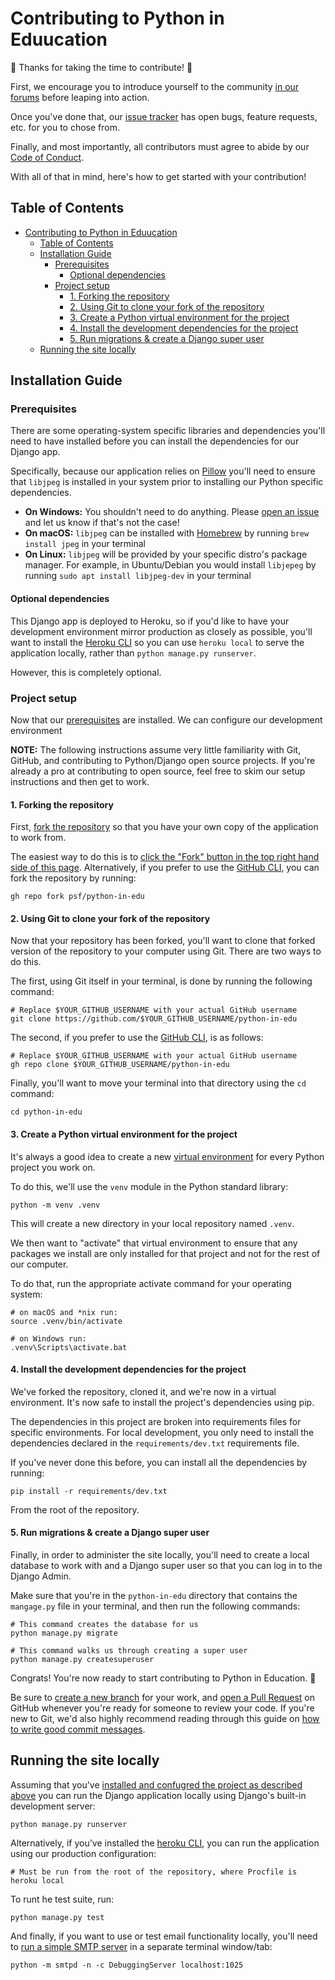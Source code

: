 # Contributing to Python in Eduucation

:tada: Thanks for taking the time to contribute! :tada:

First, we encourage you to introduce yourself to the community [in our forums](http://education.python.org/forum/category/3/introductions/) before leaping into action.

Once you've done that, our [issue tracker](https://github.com/psf/python-in-edu/issues) has open bugs, feature requests, etc. for you to chose from.

Finally, and most importantly, all contributors must agree to abide by our [Code of Conduct](https://github.com/psf/python-in-edu/blob/master/code_of_conduct.md).

With all of that in mind, here's how to get started with your contribution!

## Table of Contents

- [Contributing to Python in Eduucation](#contributing-to-python-in-eduucation)
  - [Table of Contents](#table-of-contents)
  - [Installation Guide](#installation-guide)
    - [Prerequisites](#prerequisites)
      - [Optional dependencies](#optional-dependencies)
    - [Project setup](#project-setup)
      - [1. Forking the repository](#1-forking-the-repository)
      - [2. Using Git to clone your fork of the repository](#2-using-git-to-clone-your-fork-of-the-repository)
      - [3. Create a Python virtual environment for the project](#3-create-a-python-virtual-environment-for-the-project)
      - [4. Install the development dependencies for the project](#4-install-the-development-dependencies-for-the-project)
      - [5. Run migrations & create a Django super user](#5-run-migrations--create-a-django-super-user)
  - [Running the site locally](#running-the-site-locally)

## Installation Guide

### Prerequisites

There are some operating-system specific libraries and dependencies you'll need to have installed before you can install the dependencies for our Django app. 

Specifically, because our application relies on [Pillow](https://pillow.readthedocs.io/en/latest/index.html) you'll need to ensure that `libjpeg` is installed in your system prior to installing our Python specific dependencies.

- **On Windows:** You shouldn't need to do anything. Please [open an issue](https://github.com/psf/python-in-edu/issues/new) and let us know if that's not the case!
- **On macOS:** `libjpeg` can be installed with [Homebrew](https://brew.sh/) by running `brew install jpeg` in your terminal
- **On Linux:** `libjpeg` will be provided by your specific distro's package manager. For example, in Ubuntu/Debian you would install `libjepeg` by running `sudo apt install libjpeg-dev` in your terminal

#### Optional dependencies

This Django app is deployed to Heroku, so if you'd like to have your development environment mirror production as closely as possible, you'll want to install the [Heroku CLI](https://devcenter.heroku.com/articles/heroku-cli) so you can use `heroku local` to serve the application locally, rather than `python manage.py runserver`.

However, this is completely optional.

### Project setup

Now that our [prerequisites](#prerequisites) are installed. We can configure our development environment

**NOTE:** The following instructions assume very little familiarity with Git, GitHub, and contributing to Python/Django open source projects. If you're already a pro at contributing to open source, feel free to skim our setup instructions and then get to work.


#### 1. Forking the repository

First, [fork the repository](https://docs.github.com/en/github/getting-started-with-github/fork-a-repo) so that you have your own copy of the application to work from.

The easiest way to do this is to [click the "Fork" button in the top right hand side of this page](https://github.com/psf/python-in-edu/fork). Alternatively, if you prefer to use the [GitHub CLI](https://cli.github.com/), you can fork the repository by running:

```shell
gh repo fork psf/python-in-edu
```

#### 2. Using Git to clone your fork of the repository

Now that your repository has been forked, you'll want to clone that forked version of the repository to your computer using Git. There are two ways to do this.

The first, using Git itself in your terminal, is done by running the following command:

```shell
# Replace $YOUR_GITHUB_USERNAME with your actual GitHub username
git clone https://github.com/$YOUR_GITHUB_USERNAME/python-in-edu
```

The second, if you prefer to use the [GitHub CLI](https://cli.github.com/), is as follows:

```shell
# Replace $YOUR_GITHUB_USERNAME with your actual GitHub username
gh repo clone $YOUR_GITHUB_USERNAME/python-in-edu
```

Finally, you'll want to move your terminal into that directory using the `cd` command:

```shell
cd python-in-edu
```

#### 3. Create a Python virtual environment for the project

It's always a good idea to create a new [virtual environment](https://docs.python.org/3/tutorial/venv.html) for every Python project you work on.

To do this, we'll use the `venv` module in the Python standard library:

```shell
python -m venv .venv
```

This will create a new directory in your local repository named `.venv`. 

We then want to "activate" that virtual environment to ensure that any packages we install are only installed for that project and not for the rest of our computer.

To do that, run the appropriate activate command for your operating system:

```shell
# on macOS and *nix run:
source .venv/bin/activate

# on Windows run:
.venv\Scripts\activate.bat
```

#### 4. Install the development dependencies for the project

We've forked the repository, cloned it, and we're now in a virtual environment. It's now safe to install the project's dependencies using pip.

The dependencies in this project are broken into requirements files for specific environments. For local development, you only need to install the dependencies declared in the `requirements/dev.txt` requirements file.

If you've never done this before, you can install all the dependencies by running:

```shell
pip install -r requirements/dev.txt
```

From the root of the repository.

#### 5. Run migrations & create a Django super user

Finally, in order to administer the site locally, you'll need to create a local database to work with and a Django super user so that you can log in to the Django Admin.

Make sure that you're in the `python-in-edu` directory that contains the `mangage.py` file in your terminal, and then run the following commands:

```shell
# This command creates the database for us
python manage.py migrate

# This command walks us through creating a super user
python manage.py createsuperuser
```

Congrats! You're now ready to start contributing to Python in Education. :tada:

Be sure to [create a new branch](https://git-scm.com/book/en/v2/Git-Branching-Basic-Branching-and-Merging) for your work, and [open a Pull Request](https://docs.github.com/en/github/collaborating-with-issues-and-pull-requests/creating-a-pull-request) on GitHub whenever you're ready for someone to review your code. If you're new to Git, we'd also highly recommend reading through this guide on [how to write good commit messages](https://chris.beams.io/posts/git-commit/).

## Running the site locally

Assuming that you've [installed and confugred the project as described above](#project-setup) you can run the Django application locally using Django's built-in development server:

```shell
python manage.py runserver
```

Alternatively, if you've installed the [heroku CLI](https://devcenter.heroku.com/articles/heroku-local), you can run the application using our production configuration:

```shell
# Must be run from the root of the repository, where Procfile is
heroku local
```

To runt he test suite, run:

```shell
python manage.py test
```

And finally, if you want to use or test email functionality locally, you'll need to [run a simple SMTP server](https://docs.djangoproject.com/en/3.1/topics/email/#configuring-email-for-development) in a separate terminal window/tab:

```shell
python -m smtpd -n -c DebuggingServer localhost:1025
```